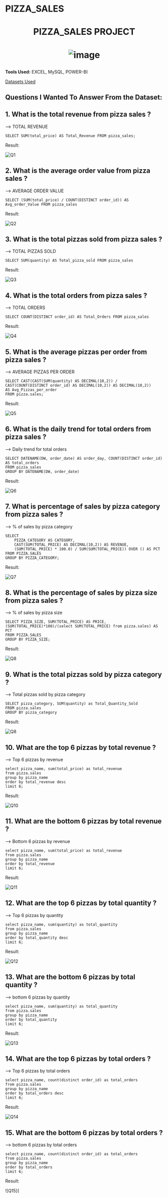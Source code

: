# PIZZA_SALES
# <p align="center">PIZZA_SALES PROJECT</p>
# <p align="center">![image](https://github.com/user-attachments/assets/fc6f85fb-10d5-4604-8123-7431500ea8e2)</p>

**Tools Used:** EXCEL, MySQL, POWER-BI

[Datasets Used](https://drive.google.com/file/d/145icXZlekozs9xTZoOZFvqL9wREm1xOj/view?usp=sharing)



## Questions I Wanted To Answer From the Dataset:

## 1. What is the total revenue from pizza sales ?

--> TOTAL REVENUE
```mysql
SELECT SUM(total_price) AS Total_Revenue FROM pizza_sales;
```
Result:

![Q1](https://github.com/gnanavikas0112/PIZZA_SALES/blob/00a1d8e72a2ff6bba9607157e1a4ea2bbff74710/Screenshot%202025-06-10%20194806.png)

## 2. What is the average order value from pizza sales ?
--> AVERAGE ORDER VALUE
```mysql
SELECT (SUM(total_price) / COUNT(DISTINCT order_id)) AS Avg_order_Value FROM pizza_sales
```
Result:

![Q2](https://github.com/gnanavikas0112/PIZZA_SALES/blob/aee4cc6fdf0d13789286d59e75bc78c066cce878/Screenshot%202025-06-10%20195219.png)

## 3. What is the total pizzas sold from pizza sales ?
--> TOTAL PIZZAS SOLD
```mysql
SELECT SUM(quantity) AS Total_pizza_sold FROM pizza_sales
```
Result: 

![Q3](https://github.com/gnanavikas0112/PIZZA_SALES/blob/49dbe1ccf056ddfcaae39c205497666b7b9ae750/Screenshot%202025-06-10%20195434.png)

## 4. What is the total orders from pizza sales ?
--> TOTAL ORDERS
```mysql
SELECT COUNT(DISTINCT order_id) AS Total_Orders FROM pizza_sales
```

Result:

![Q4](https://github.com/gnanavikas0112/PIZZA_SALES/blob/afa7fe28ac8e9873bebe2dd8ae41472abf17bfce/Screenshot%202025-06-10%20195636.png)

## 5. What is the average pizzas per order from pizza sales ?
--> AVERAGE PIZZAS PER ORDER
```mysql
SELECT CAST(CAST(SUM(quantity) AS DECIMAL(10,2)) / 
CAST(COUNT(DISTINCT order_id) AS DECIMAL(10,2)) AS DECIMAL(10,2))
AS Avg_Pizzas_per_order
FROM pizza.sales;
```

Result:

![Q5](https://github.com/gnanavikas0112/PIZZA_SALES/blob/619ce0573eeeafdb295e790caec852fcf3bc843b/Screenshot%202025-06-10%20200612.png)

## 6. What is the daily trend for total orders from pizza sales ?
--> Daily trend for total orders
```mysql
SELECT DATENAME(DW, order_date) AS order_day, COUNT(DISTINCT order_id) AS total_orders 
FROM pizza_sales
GROUP BY DATENAME(DW, order_date)
```

Result:

![Q6](https://github.com/gnanavikas0112/PIZZA_SALES/blob/6fe610f5c13fe1f4659959625b88e5ef76a8153d/Screenshot%202025-06-11%20104838.png)

## 7. What is percentage of sales by pizza category from pizza sales ?
--> % of sales by pizza category
```mysql
SELECT 
    PIZZA_CATEGORY AS CATEGORY, 
    CAST(SUM(TOTAL_PRICE) AS DECIMAL(10,2)) AS REVENUE,
    (SUM(TOTAL_PRICE) * 100.0) / SUM(SUM(TOTAL_PRICE)) OVER () AS PCT
FROM PIZZA.SALES
GROUP BY PIZZA_CATEGORY;
```

Result:

![Q7](https://github.com/gnanavikas0112/PIZZA_SALES/blob/9809d004ab78b332d81e1b7941dda37cbffc7276/Screenshot%202025-06-10%20204432.png)

## 8. What is the percentage of sales by pizza size from pizza sales ?
--> % of sales by pizza size
```mysql
SELECT PIZZA_SIZE, SUM(TOTAL_PRICE) AS PRICE,
(SUM(TOTAL_PRICE)*100)/(select SUM(TOTAL_PRICE) from pizza.sales) AS PCT
FROM PIZZA.SALES
GROUP BY PIZZA_SIZE;
```

Result:

![Q8](https://github.com/gnanavikas0112/PIZZA_SALES/blob/b5d65a8cc4dcbdd9f3e913daa6c9dc1d74644123/Screenshot%202025-06-10%20212008.png)

## 9. What is the total pizzas sold by pizza category ?
--> Total pizzas sold by pizza category
```mysql
SELECT pizza_category, SUM(quantity) as Total_Quantity_Sold
FROM pizza.sales
GROUP BY pizza_category
```

Result:

![Q8](https://github.com/gnanavikas0112/PIZZA_SALES/blob/00670bb576aabac3d16258d90ef44136e6e7d44f/Screenshot%202025-06-11%20112340.png)

## 10. What are the top 6 pizzas by total revenue ?
--> Top 6 pizzas by revenue
```mysql
select pizza_name, sum(total_price) as total_revenue
from pizza.sales
group by pizza_name
order by total_revenue desc
limit 6;
```

Result:

![Q10](https://github.com/gnanavikas0112/PIZZA_SALES/blob/011bacf30ca2b15ae46e682034e34bcb82b2793f/Screenshot%202025-06-11%20113105.png)

## 11. What are the bottom 6 pizzas by total revenue ?
--> Bottom 6 pizzas by revenue
```mysql
select pizza_name, sum(total_price) as total_revenue
from pizza.sales
group by pizza_name
order by total_revenue
limit 6;
```

Result:

![Q11](https://github.com/gnanavikas0112/PIZZA_SALES/blob/2659f634fdc575f0145bf86c231dfeeb426bb646/Screenshot%202025-06-11%20113148.png)

## 12. What are the top 6 pizzas by total quantity ?
--> Top 6 pizzas by quantity
```mysql
select pizza_name, sum(quantity) as total_quantity
from pizza.sales
group by pizza_name
order by total_quantity desc
limit 6;
```

Result:

![Q12](https://github.com/gnanavikas0112/PIZZA_SALES/blob/6babdb271f6f514bf57325d40922fb092aef0a53/Screenshot%202025-06-11%20113312.png)

## 13. What are the bottom 6 pizzas by total quantity ?
--> bottom 6 pizzas by quantity
```mysql
select pizza_name, sum(quantity) as total_quantity
from pizza.sales
group by pizza_name
order by total_quantity
limit 6;
```

Result:

![Q13](https://github.com/gnanavikas0112/PIZZA_SALES/blob/d1689a7b69d46419443ae130ef15063aff881bfd/Screenshot%202025-06-11%20113359.png)

## 14. What are the top 6 pizzas by total orders ?
--> Top 6 pizzas by total orders
```mysql
select pizza_name, count(distinct order_id) as total_orders
from pizza.sales
group by pizza_name
order by total_orders desc
limit 6;
```

Result:

![Q14](https://github.com/gnanavikas0112/PIZZA_SALES/blob/fa8e9eaafbc8f908bc21210d52e5259a1cdf2986/Screenshot%202025-06-11%20113612.png)

## 15. What are the bottom 6 pizzas by total orders ?
--> bottom 6 pizzas by total orders
```mysql
select pizza_name, count(distinct order_id) as total_orders
from pizza.sales
group by pizza_name
order by total_orders
limit 6;
```

Result:

![Q15](






